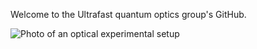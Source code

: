 Welcome to the Ultrafast quantum optics group's GitHub.

![Photo of an optical experimental setup](http://quantumtechnology.ca/wp-content/uploads/2022/08/D214-23-1601-0136-scaled.jpg)

